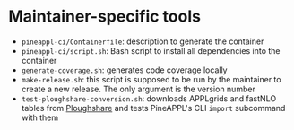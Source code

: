 # Maintainer-specific tools

- `pineappl-ci/Containerfile`: description to generate the container
- `pineappl-ci/script.sh`: Bash script to install all dependencies into the
  container
- `generate-coverage.sh`: generates code coverage locally
- `make-release.sh`: this script is supposed to be run by the maintainer to
  create a new release. The only argument is the version number
- `test-ploughshare-conversion.sh`: downloads APPLgrids and fastNLO tables from
  [Ploughshare] and tests PineAPPL's CLI `import` subcommand with them

[Ploughshare]: https://ploughshare.web.cern.ch/ploughshare/
